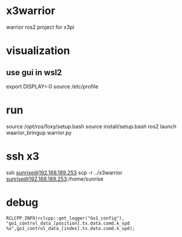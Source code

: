 # x3warrior
warrior ros2 project for x3pi 

# visualization

## use gui in wsl2
export DISPLAY=<wsl ipv4>:0
source /etc/profile

# run
source /opt/ros/foxy/setup.bash
source install/setup.bash
ros2 launch waarior_bringup warrior.py

# ssh x3
ssh sunrise@192.168.189.253
scp -r ../x3warrior sunrise@192.168.189.253:/home/sunrise
# debug
    RCLCPP_INFO(rclcpp::get_logger("Go1_config"), "go1_control_data_[position].tx.data.comd.k_spd %x",go1_control_data_[index].tx.data.comd.k_spd);    
